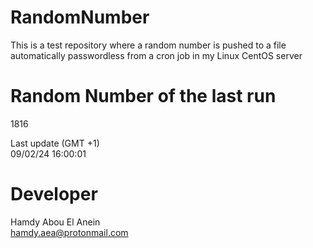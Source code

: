 # RandomNumber    
This is a test repository where a random number is pushed to a file automatically passwordless from a cron job in my Linux CentOS server    
# Random Number of the last run   
1816
      
Last update (GMT +1)    
09/02/24 16:00:01
# Developer    
Hamdy Abou El Anein   
hamdy.aea@protonmail.com
